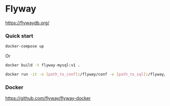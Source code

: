 # Flyway

https://flywaydb.org/

### Quick start

```bash
docker-compose up
```

Or

```bash
docker build -t flyway-mysql:v1 . 

docker run -it -v [path_to_conf]:/flyway/conf -v [path_to_sql]:/flyway/sql flyway-mysql:v1 migrate
```

### Docker

https://github.com/flyway/flyway-docker